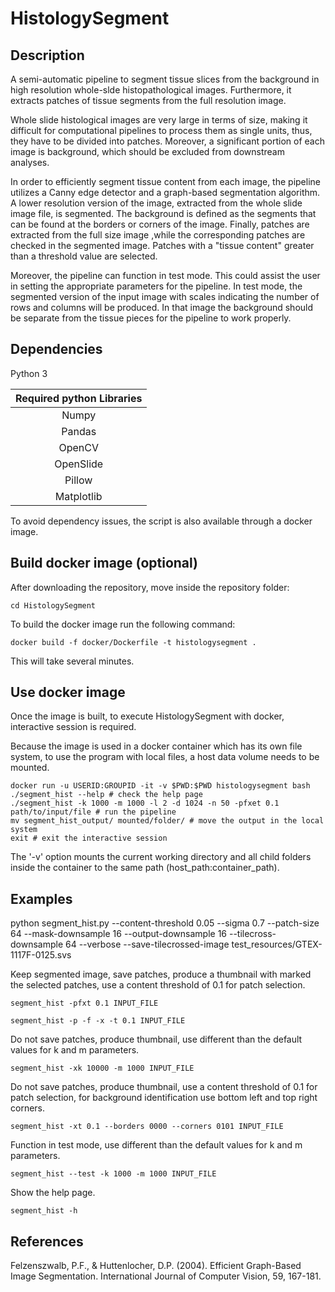 # HistologySegment

## Description

A semi-automatic pipeline to segment tissue slices from the background in high resolution whole-slde histopathological images. Furthermore, it extracts patches of tissue segments from the full resolution image. 

Whole slide histological images are very large in terms of size, making it difficult for computational pipelines to process them as single units, thus, they have to be divided into patches. Moreover, a significant portion of each image is background, which should be excluded from downstream analyses. 
    
In order to efficiently segment tissue content from each image, the pipeline utilizes a Canny edge detector and a graph-based segmentation algorithm. A lower resolution version of the image, extracted from the whole slide image file, is segmented. The background is defined as the segments that can be found at the borders or corners of the image. Finally, patches are extracted from the full size image ,while the corresponding patches are checked in the segmented image. Patches with a "tissue content" greater than a threshold value are selected.

Moreover, the pipeline can function in test mode. This could assist the user in setting the appropriate parameters for the pipeline. In test mode, the segmented version of the input image with scales indicating the number of rows and columns will be produced. In that image the background should be separate from the tissue pieces for the pipeline to work properly. 

## Dependencies

Python 3

| Required python Libraries |
|:-------------------------:|
| Numpy                     |
| Pandas                    |
| OpenCV                    |
| OpenSlide                 |
| Pillow                    |
| Matplotlib                | 

To avoid dependency issues, the script is also available through a docker image.

## Build docker image (optional)

After downloading the repository, move inside the repository folder:

```shell
cd HistologySegment
```

To build the docker image run the following command:

```shell
docker build -f docker/Dockerfile -t histologysegment .
```

This will take several minutes.

## Use docker image

Once the image is built, to execute HistologySegment with docker, interactive session is required.

Because the image is used in a docker container which has its own file system, to use the program with local files, a host data volume needs to be mounted.


```shell
docker run -u USERID:GROUPID -it -v $PWD:$PWD histologysegment bash
./segment_hist --help # check the help page
./segment_hist -k 1000 -m 1000 -l 2 -d 1024 -n 50 -pfxet 0.1 path/to/input/file # run the pipeline
mv segment_hist_output/ mounted/folder/ # move the output in the local system
exit # exit the interactive session
```
The '-v' option mounts the current working directory and all child folders inside the container to the same path (host_path:container_path).


## Examples

python segment_hist.py --content-threshold 0.05 --sigma 0.7 --patch-size 64 --mask-downsample 16 --output-downsample 16 --tilecross-downsample 64  --verbose --save-tilecrossed-image test_resources/GTEX-1117F-0125.svs

Keep segmented image, save patches, produce a thumbnail with marked the selected patches, use a content threshold of 0.1 for patch selection.
    
```
segment_hist -pfxt 0.1 INPUT_FILE

segment_hist -p -f -x -t 0.1 INPUT_FILE
```    
    
Do not save patches, produce thumbnail, use different than the default values for k and m parameters.

```
segment_hist -xk 10000 -m 1000 INPUT_FILE
```
Do not save patches, produce thumbnail, use a content threshold of 0.1 for patch selection, for background identification use bottom left and top right corners.
    
```
segment_hist -xt 0.1 --borders 0000 --corners 0101 INPUT_FILE
```

Function in test mode, use different than the default values for k and m parameters.
    
```
segment_hist --test -k 1000 -m 1000 INPUT_FILE
```

Show the help page.

```
segment_hist -h
```

## References

Felzenszwalb, P.F., & Huttenlocher, D.P. (2004). Efficient Graph-Based Image Segmentation. International Journal of Computer Vision, 59, 167-181.
